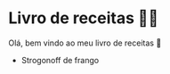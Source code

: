 # Livro de receitas :man_cook:

Olá, bem vindo ao meu livro de receitas :wave:

- Strogonoff de frango
